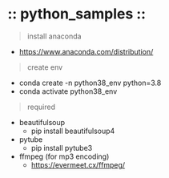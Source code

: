 # :: python_samples ::
> install anaconda
- https://www.anaconda.com/distribution/

> create env
- conda create -n python38_env python=3.8
- conda activate python38_env   
    
> required
- beautifulsoup
    - pip install beautifulsoup4
- pytube
    - pip install pytube3 
- ffmpeg (for mp3 encoding)
    - https://evermeet.cx/ffmpeg/
